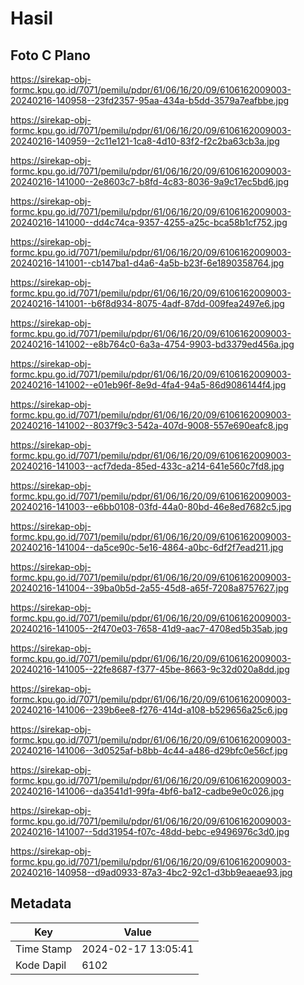 # Hasil

## Foto C Plano

https://sirekap-obj-formc.kpu.go.id/7071/pemilu/pdpr/61/06/16/20/09/6106162009003-20240216-140958--23fd2357-95aa-434a-b5dd-3579a7eafbbe.jpg

https://sirekap-obj-formc.kpu.go.id/7071/pemilu/pdpr/61/06/16/20/09/6106162009003-20240216-140959--2c11e121-1ca8-4d10-83f2-f2c2ba63cb3a.jpg

https://sirekap-obj-formc.kpu.go.id/7071/pemilu/pdpr/61/06/16/20/09/6106162009003-20240216-141000--2e8603c7-b8fd-4c83-8036-9a9c17ec5bd6.jpg

https://sirekap-obj-formc.kpu.go.id/7071/pemilu/pdpr/61/06/16/20/09/6106162009003-20240216-141000--dd4c74ca-9357-4255-a25c-bca58b1cf752.jpg

https://sirekap-obj-formc.kpu.go.id/7071/pemilu/pdpr/61/06/16/20/09/6106162009003-20240216-141001--cb147ba1-d4a6-4a5b-b23f-6e1890358764.jpg

https://sirekap-obj-formc.kpu.go.id/7071/pemilu/pdpr/61/06/16/20/09/6106162009003-20240216-141001--b6f8d934-8075-4adf-87dd-009fea2497e6.jpg

https://sirekap-obj-formc.kpu.go.id/7071/pemilu/pdpr/61/06/16/20/09/6106162009003-20240216-141002--e8b764c0-6a3a-4754-9903-bd3379ed456a.jpg

https://sirekap-obj-formc.kpu.go.id/7071/pemilu/pdpr/61/06/16/20/09/6106162009003-20240216-141002--e01eb96f-8e9d-4fa4-94a5-86d9086144f4.jpg

https://sirekap-obj-formc.kpu.go.id/7071/pemilu/pdpr/61/06/16/20/09/6106162009003-20240216-141002--8037f9c3-542a-407d-9008-557e690eafc8.jpg

https://sirekap-obj-formc.kpu.go.id/7071/pemilu/pdpr/61/06/16/20/09/6106162009003-20240216-141003--acf7deda-85ed-433c-a214-641e560c7fd8.jpg

https://sirekap-obj-formc.kpu.go.id/7071/pemilu/pdpr/61/06/16/20/09/6106162009003-20240216-141003--e6bb0108-03fd-44a0-80bd-46e8ed7682c5.jpg

https://sirekap-obj-formc.kpu.go.id/7071/pemilu/pdpr/61/06/16/20/09/6106162009003-20240216-141004--da5ce90c-5e16-4864-a0bc-6df2f7ead211.jpg

https://sirekap-obj-formc.kpu.go.id/7071/pemilu/pdpr/61/06/16/20/09/6106162009003-20240216-141004--39ba0b5d-2a55-45d8-a65f-7208a8757627.jpg

https://sirekap-obj-formc.kpu.go.id/7071/pemilu/pdpr/61/06/16/20/09/6106162009003-20240216-141005--2f470e03-7658-41d9-aac7-4708ed5b35ab.jpg

https://sirekap-obj-formc.kpu.go.id/7071/pemilu/pdpr/61/06/16/20/09/6106162009003-20240216-141005--22fe8687-f377-45be-8663-9c32d020a8dd.jpg

https://sirekap-obj-formc.kpu.go.id/7071/pemilu/pdpr/61/06/16/20/09/6106162009003-20240216-141006--239b6ee8-f276-414d-a108-b529656a25c6.jpg

https://sirekap-obj-formc.kpu.go.id/7071/pemilu/pdpr/61/06/16/20/09/6106162009003-20240216-141006--3d0525af-b8bb-4c44-a486-d29bfc0e56cf.jpg

https://sirekap-obj-formc.kpu.go.id/7071/pemilu/pdpr/61/06/16/20/09/6106162009003-20240216-141006--da3541d1-99fa-4bf6-ba12-cadbe9e0c026.jpg

https://sirekap-obj-formc.kpu.go.id/7071/pemilu/pdpr/61/06/16/20/09/6106162009003-20240216-141007--5dd31954-f07c-48dd-bebc-e9496976c3d0.jpg

https://sirekap-obj-formc.kpu.go.id/7071/pemilu/pdpr/61/06/16/20/09/6106162009003-20240216-140958--d9ad0933-87a3-4bc2-92c1-d3bb9eaeae93.jpg


## Metadata

| Key        | Value               |
| ---------- | ------------------- |
| Time Stamp | 2024-02-17 13:05:41 |
| Kode Dapil | 6102                |



